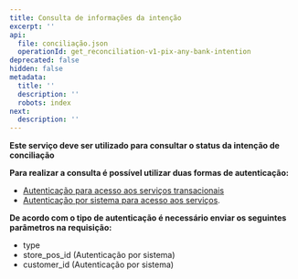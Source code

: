 ```yaml
---
title: Consulta de informações da intenção
excerpt: ''
api:
  file: conciliação.json
  operationId: get_reconciliation-v1-pix-any-bank-intention
deprecated: false
hidden: false
metadata:
  title: ''
  description: ''
  robots: index
next:
  description: ''
---
```

**Este serviço deve ser utilizado para consultar o status da intenção de conciliação**

**Para realizar a consulta é possível utilizar duas formas de autenticação:**

- [Autenticação para acesso aos serviços transacionais](https://shipay-documentation.readme.io/reference/post_pdvauthth)
- [Autenticação por sistema para acesso aos serviços](https://shipay-documentation.readme.io/reference/post_pdvsysauth-1).

**De acordo com o tipo de autenticação é necessário enviar os seguintes parâmetros na requisição:**

- type
- store_pos_id (Autenticação por sistema)
- customer_id (Autenticação por sistema)
